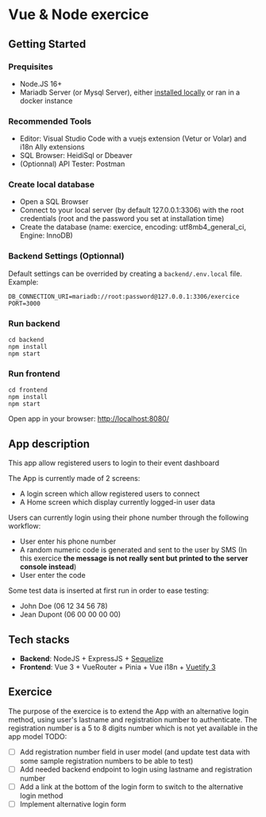 # Vue & Node exercice

## Getting Started

### Prequisites

- Node.JS 16+
- Mariadb Server (or Mysql Server), either [installed locally](https://mariadb.org/) or ran in a docker instance

### Recommended Tools

- Editor: Visual Studio Code with a vuejs extension (Vetur or Volar) and i18n Ally extensions
- SQL Browser: HeidiSql or Dbeaver
- (Optionnal) API Tester: Postman

### Create local database

- Open a SQL Browser
- Connect to your local server (by default 127.0.0.1:3306) with the root credentials (root and the password you set at installation time)
- Create the database (name: exercice, encoding: utf8mb4_general_ci, Engine: InnoDB)

### Backend Settings (Optionnal)

Default settings can be overrided by creating a `backend/.env.local` file. Example:

```
DB_CONNECTION_URI=mariadb://root:password@127.0.0.1:3306/exercice
PORT=3000
```

### Run backend

```
cd backend
npm install
npm start
```

### Run frontend

```
cd frontend
npm install
npm start
```

Open app in your browser: [http://localhost:8080/](http://localhost:8080/)

## App description

This app allow registered users to login to their event dashboard

The App is currently made of 2 screens:

- A login screen which allow registered users to connect
- A Home screen which display currently logged-in user data

Users can currently login using their phone number through the following workflow:

- User enter his phone number
- A random numeric code is generated and sent to the user by SMS (In this exercice **the message is not really sent but printed to the server console instead**)
- User enter the code

Some test data is inserted at first run in order to ease testing:

- John Doe (06 12 34 56 78)
- Jean Dupont (06 00 00 00 00)

## Tech stacks

- **Backend**: NodeJS + ExpressJS + [Sequelize](https://sequelize.org/)
- **Frontend**: Vue 3 + VueRouter + Pinia + Vue i18n + [Vuetify 3](https://vuetifyjs.com)

## Exercice

The purpose of the exercice is to extend the App with an alternative login method, using user's lastname and registration number to authenticate.
The registration number is a 5 to 8 digits number which is not yet available in the app model
TODO:

- [ ] Add registration number field in user model (and update test data with some sample registration numbers to be able to test)
- [ ] Add needed backend endpoint to login using lastname and registration number
- [ ] Add a link at the bottom of the login form to switch to the alternative login method
- [ ] Implement alternative login form
